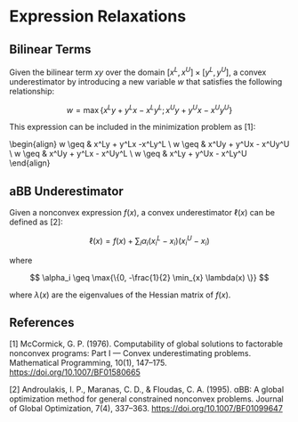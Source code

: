 Expression Relaxations
======================

Bilinear Terms
--------------

Given the bilinear term $xy$ over the domain $[x^L, x^U] \times [y^L, y^U]$, a convex underestimator
by introducing a new variable $w$ that satisfies the following relationship:

$$
w = \max{\{x^L y + y^L x - x^L y^L; x^U y + y^U x - x^U y^U\}}
$$

This expression can be included in the minimization problem as [1]:

\begin{align}
w \geq & x^Ly + y^Lx -x^Ly^L \\
w \geq & x^Uy + y^Ux - x^Uy^U \\
w \geq & x^Uy + y^Lx - x^Uy^L \\
w \geq & x^Ly + y^Ux - x^Ly^U
\end{align}


aBB Underestimator
------------------

Given a nonconvex expression $f(x)$, a convex underestimator $\ell(x)$ can be defined as [2]:

$$
\ell(x) = f(x) + \sum_i \alpha_i (x_i^L - x_i)(x_i^U - x_i)
$$

where

$$
\alpha_i \geq \max{\{0, -\frac{1}{2} \min_{x} \lambda(x) \}}
$$

where $\lambda(x)$ are the eigenvalues of the Hessian matrix of $f(x)$.



References
----------


[1] McCormick, G. P. (1976).
    Computability of global solutions to factorable nonconvex programs: Part I — Convex
    underestimating problems.
    Mathematical Programming, 10(1), 147–175.
    https://doi.org/10.1007/BF01580665
    
[2] Androulakis, I. P., Maranas, C. D., & Floudas, C. A. (1995).
    αBB: A global optimization method for general constrained nonconvex problems.
    Journal of Global Optimization, 7(4), 337–363.
    https://doi.org/10.1007/BF01099647
